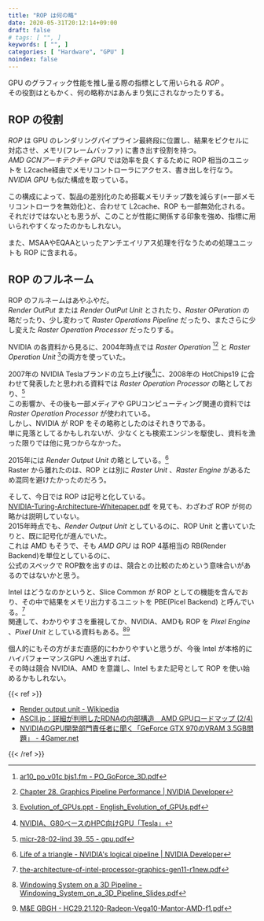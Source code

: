 ```yaml
---
title: "ROP は何の略"
date: 2020-05-31T20:12:14+09:00
draft: false
# tags: [ "", ]
keywords: [ "", ]
categories: [ "Hardware", "GPU" ]
noindex: false
---
```


GPU のグラフィック性能を推し量る際の指標として用いられる *ROP* 。  
その役割はともかく、何の略称かはあんまり気にされなかったりする。  

## ROP の役割
*ROP* は GPU のレンダリングパイプライン最終段に位置し、結果をピクセルに対応させ、メモリ(フレームバッファ) に書き出す役割を持つ。  
*AMD GCNアーキテクチャ GPU* では効率を良くするために ROP 相当のユニットを L2cache経由でメモリコントローラにアクセス、書き出しを行なう。  
*NVIDIA GPU* も似た構成を取っている。  

この構成によって、製品の差別化のため搭載メモリチップ数を減らす(=一部メモリコントローラを無効化)と、合わせて L2cache、ROP も一部無効化される。  
それだけではないとも思うが、このことが性能に関係する印象を強め、指標に用いられやすくなったのかもしれない。  

また、MSAAやEQAAといったアンチエイリアス処理を行なうための処理ユニットも ROP に含まれる。  

## ROP のフルネーム
ROP のフルネームはあやふやだ。  
*Render OutPut* または *Render OutPut Unit* とされたり、*Raster OPeration* の略だったり、少し変わって *Raster Operations Pipeline* だったり、またさらに少し変えた *Raster Operation Processor* だったりする。  

NVIDIA の各資料から見るに、2004年時点では *Raster Operation* [^1][^3] と *Raster Operation Unit* [^2]の両方を使っていた。  

[^1]: [ar10_po_v01c bjs1.fm - PO_GoForce_3D.pdf](https://download.nvidia.com/developer/Handheld_SDK/PO_GoForce_3D.pdf)
[^2]: [Evolution_of_GPUs.ppt - English_Evolution_of_GPUs.pdf](https://download.nvidia.com/developer/presentations/2004/Perfect_Kitchen_Art/English_Evolution_of_GPUs.pdf#page=8)
[^3]: [Chapter 28. Graphics Pipeline Performance | NVIDIA Developer](https://developer.nvidia.com/gpugems/gpugems/part-v-performance-and-practicalities/chapter-28-graphics-pipeline-performance)

2007年の NVIDIA Teslaブランドの立ち上げ後[^4]に、2008年の HotChips19 に合わせて発表したと思われる資料では *Raster Operation Processor* の略としており、[^5]  
この影響か、その後も一部メディアや GPUコンピューティング関連の資料では *Raster Operation Processor* が使われている。  
しかし、NVIDIA が ROP をその略称としたのはそれきりである。  
単に見落としてるかもしれないが、少なくとも検索エンジンを駆使し、資料を漁った限りでは他に見つからなかった。  

[^4]: [NVIDIA、G80ベースのHPC向けGPU「Tesla」](https://pc.watch.impress.co.jp/docs/2007/0621/nvidia.htm)
[^5]: [micr-28-02-lind 39..55 - gpu.pdf](https://people.cs.umass.edu/~emery/classes/cmpsci691st/readings/Arch/gpu.pdf)

2015年には *Render Output Unit* の略としている。[^6]  
Raster から離れたのは、ROP とは別に *Raster Unit* 、*Raster Engine* があるため混同を避けたかったのだろう。  

[^6]: [Life of a triangle - NVIDIA's logical pipeline | NVIDIA Developer](https://developer.nvidia.com/content/life-triangle-nvidias-logical-pipeline)

そして、今日では ROP は記号と化している。  
[NVIDIA-Turing-Architecture-Whitepaper.pdf](https://www.nvidia.com/content/dam/en-zz/Solutions/design-visualization/technologies/turing-architecture/NVIDIA-Turing-Architecture-Whitepaper.pdf) を見ても、わざわざ ROP が何の略かは説明していない。  
2015年時点でも、*Render Output Unit* としているのに、ROP Unit と書いていたりと、既に記号化が進んでいた。  
これは AMD もそうで、そも *AMD GPU* は ROP 4基相当の RB(Render Backend)を単位としているのに、  
公式のスペックで ROP数を出すのは、競合との比較のためという意味合いがあるのではないかと思う。  

Intel はどうなのかというと、Slice Common が ROP としての機能を含んでおり、その中で結果をメモリ出力するユニットを PBE(Picel Backend) と呼んでいる。[^7]  
関連して、わかりやすさを重視してか、NVIDIA、AMDも ROP を *Pixel Engine* 、*Pixel Unit* としている資料もある。[^8][^9]  

[^7]: [the-architecture-of-intel-processor-graphics-gen11-r1new.pdf](https://software.intel.com/content/dam/develop/public/us/en/documents/the-architecture-of-intel-processor-graphics-gen11-r1new.pdf#page=17)
[^8]:[ Windowing System on a 3D Pipeline - Windowing_System_on_a_3D_Pipeline_Slides.pdf](http://developer.download.nvidia.com/assets/gamedev/docs/Windowing_System_on_a_3D_Pipeline_Slides.pdf)
[^9]: [M&E GBGH - HC29.21.120-Radeon-Vega10-Mantor-AMD-f1.pdf](https://www.hotchips.org/wp-content/uploads/hc_archives/hc29/HC29.21-Monday-Pub/HC29.21.10-GPU-Gaming-Pub/HC29.21.120-Radeon-Vega10-Mantor-AMD-f1.pdf)

個人的にもその方がまだ直感的にわかりやすいと思うが、今後 Intel が本格的に ハイパフォーマンスGPU へ進出すれば、  
その時は競合 NVIDIA、AMD を意識し、Intel もまた記号として ROP を使い始めるかもしれない。  

{{< ref >}}

 * [Render output unit - Wikipedia](https://en.wikipedia.org/wiki/Render_output_unit)
 * [ASCII.jp：詳細が判明したRDNAの内部構造　AMD GPUロードマップ (2/4)](https://ascii.jp/elem/000/001/877/1877938/2/)
 * [NVIDIAのGPU開発部門責任者に聞く「GeForce GTX 970のVRAM 3.5GB問題」 - 4Gamer.net](https://www.4gamer.net/games/274/G027467/20150130109/)

{{< /ref >}}
